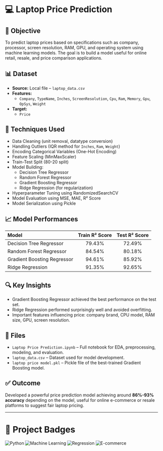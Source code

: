 # 💻 Laptop Price Prediction

## 📌 Objective
To predict laptop prices based on specifications such as company, processor, screen resolution, RAM, GPU, and operating system using machine learning models. The goal is to build a model useful for online retail, resale, and price comparison applications.

## 📊 Dataset
- **Source:** Local file – `laptop_data.csv`
- **Features:**
  - `Company`, `TypeName`, `Inches`, `ScreenResolution`, `Cpu`, `Ram`, `Memory`, `Gpu`, `OpSys`, `Weight`
- **Target:** 
  - `Price`

## 🧠 Techniques Used
- Data Cleaning (unit removal, datatype conversion)
- Handling Outliers (IQR method for `Inches`, `Ram`, `Weight`)
- Encoding Categorical Variables (One-Hot Encoding)
- Feature Scaling (MinMaxScaler)
- Train-Test Split (80-20 split)
- Model Building:
  - Decision Tree Regressor
  - Random Forest Regressor
  - Gradient Boosting Regressor
  - Ridge Regression (for regularization)
- Hyperparameter Tuning using RandomizedSearchCV
- Model Evaluation using MSE, MAE, R² Score
- Model Serialization using Pickle

## 📈 Model Performances
| Model | Train R² Score | Test R² Score |
|:------|:--------------:|:-------------:|
| Decision Tree Regressor | 79.43% | 72.49% |
| Random Forest Regressor | 84.54% | 80.18% |
| Gradient Boosting Regressor | 94.61% | 85.92% |
| Ridge Regression | 91.35% | 92.65% |

## 🔍 Key Insights
- Gradient Boosting Regressor achieved the best performance on the test set.
- Ridge Regression performed surprisingly well and avoided overfitting.
- Important features influencing price: company brand, CPU model, RAM size, GPU, screen resolution.

## 📁 Files
- `Laptop Price Prediction.ipynb` – Full notebook for EDA, preprocessing, modeling, and evaluation.
- `laptop_data.csv` – Dataset used for model development.
- `laptop price model.pkl` – Pickle file of the best-trained Gradient Boosting model.

## ✅ Outcome
Developed a powerful price prediction model achieving around **86%-93% accuracy** depending on the model, useful for online e-commerce or resale platforms to suggest fair laptop pricing.

---

# 🚀 Project Badges
![Python](https://img.shields.io/badge/Python-3.8-blue.svg)
![Machine Learning](https://img.shields.io/badge/Machine%20Learning-Project-brightgreen.svg)
![Regression](https://img.shields.io/badge/Regression-Model-orange.svg)
![E-commerce](https://img.shields.io/badge/Domain-E--commerce-blue.svg)


